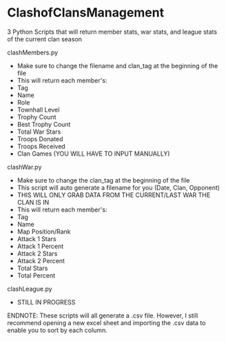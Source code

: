 # ClashofClansManagement
3 Python Scripts that will return member stats, war stats, and league stats of the current clan season

clashMembers.py
- Make sure to change the filename and clan_tag at the beginning of the file
- This will return each member's:
-   Tag
-   Name
-   Role
-   Townhall Level
-   Trophy Count
-   Best Trophy Count
-   Total War Stars
-   Troops Donated
-   Troops Received
-   Clan Games (YOU WILL HAVE TO INPUT MANUALLY)

clashWar.py
- Make sure to change the clan_tag at the beginning of the file
- This script will auto generate a filename for you (Date, Clan, Opponent)
- THIS WILL ONLY GRAB DATA FROM THE CURRENT/LAST WAR THE CLAN IS IN
- This will return each member's:
-   Tag
-   Name
-   Map Position/Rank
-   Attack 1 Stars
-   Attack 1 Percent
-   Attack 2 Stars
-   Attack 2 Percent
-   Total Stars
-   Total Percent

clashLeague.py
- STILL IN PROGRESS

ENDNOTE:
These scripts will all generate a .csv file. However, I still recommend opening a new excel sheet and importing the .csv data to enable you to sort by each column.
